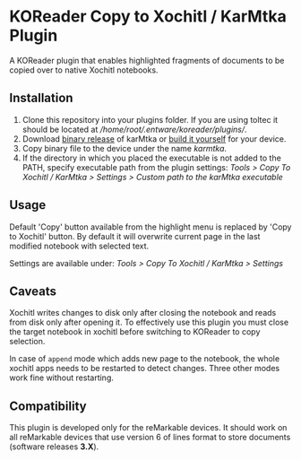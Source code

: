 # KOReader Copy to Xochitl / KarMtka Plugin

A KOReader plugin that enables highlighted fragments of documents
to be copied over to native Xochitl notebooks.

## Installation

1. Clone this repository into your plugins folder. 
If you are using toltec it should be located at 
*/home/root/.entware/koreader/plugins/*.
2. Download [binary release](https://github.com/cyanjnpr/karMtka/releases/latest) of karMtka or
[build it yourself](https://github.com/cyanjnpr/karMtka?tab=readme-ov-file#building) for your device.
3. Copy binary file to the device under the name *karmtka*.
5. If the directory in which you placed the executable is not added to the PATH, 
specify executable path from the plugin settings:
*Tools > Copy To Xochitl / KarMtka  > Settings > Custom path to the karMtka executable*

## Usage

Default 'Copy' button available from the highlight menu is replaced by 'Copy to Xochitl' button.
By default it will overwrite current page in the last modified notebook with selected text.

Settings are available under:
*Tools > Copy To Xochitl / KarMtka > Settings*

## Caveats

Xochitl writes changes to disk only after closing the notebook and reads from disk only after opening it.
To effectively use this plugin you must close the target notebook in xochitl before switching to KOReader to copy selection.

In case of `append` mode which adds new page to the notebook, the whole xochitl apps needs to be restarted to detect changes.
Three other modes work fine without restarting.

## Compatibility

This plugin is developed only for the reMarkable devices. It should
work on all reMarkable devices that use version 6 of lines format to store documents 
(software releases **3.X**).
